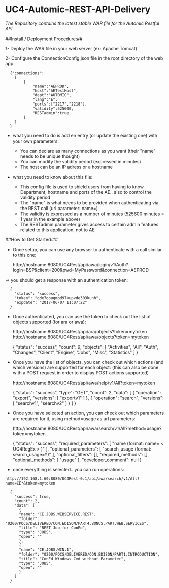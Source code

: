 # UC4-Automic-REST-API-Delivery


_The Repository contains the latest stable WAR file for the Automic Restful API_
 
##Install / Deployment Procedure:##

  1- Deploy the WAR file in your web server (ex: Apache Tomcat)
  
  2- Configure the ConnectionConfig.json file in the root directory of the web app:
  
    
      {"connections":
      	[
        	{
        		"name":"AEPROD",
        		"host":"AETestHost",
        		"dept":"AUTOMIC",
        		"lang":"E",
        		"ports":["2217","2218"],
        		"validity":525600,
        		"RESTadmin":true
        	}
      	]
      }

  * what you need to do is add en entry (or update the existing one) with your own parameters:
    * You can declare as many connections as you want (their "name" needs to be unique thought)
    * You can modify the validity period (expressed in minutes)
    * The host can be an IP adress or a hostname
  
  * what you need to know about this file:
    * This config file is used to shield users from having to know Department, hostname and ports of the AE.. also to control the validity period
    * The "name" is what needs to be provided when authenticating via the REST call (url parameter: name=)
    * The validity is expressed as a number of minutes (525600 minutes = 1 year in the example above)
    * The RESTadmin parameter gives access to certain admin features related to this application, not to AE

  ##How to Get Started:##
  * Once setup, you can use any browser to authenticate with a call similar to this one:
    
    http://hostname:8080/UC4Rest/api/awa/login/v1/Auth?login=BSP&client=200&pwd=MyPassword&connection=AEPROD
  
  => you should get a response with an authentication token:

      {
        "status": "success",
        "token": "gde7oougmpd97kupvde303kunh",
        "expdate": "2017-06-07 11:07:22"
      }

  * Once authenticated, you can use the token to check out the list of objects supported (for ara or awa):

    http://hostname:8080/UC4Rest/api/ara/objects?token=mytoken
    http://hostname:8080/UC4Rest/api/awa/objects?token=mytoken

      {
        "status": "success",
        "count": 9,
        "objects": [
          "Activities",
          "All",
          "Auth",
          "Changes",
          "Client",
          "Engine",
          "Jobs",
          "Misc",
          "Statistics"
        ]
}

  * Once you have the list of objects, you can check out which actions (and which versions) are supported for each object:
     (this can also be done with a POST request in order to display POST actions supported)

    http://hostname:8080/UC4Rest/api/awa/help/v1/All?token=mytoken
    
    {
       "status": "success",
       "type": "GET",
       "count": 2,
       "data": [
         {
           "operation": "export",
           "versions": [
             "exportv1"
           ]
         },
         {
           "operation": "search",
           "versions": [
             "searchv1",
             "searchv2"
           ]
         }
       ]
}

  * Once you have selected an action, you can check out which parameters are required for it, using method=usage as url parameters:

    http://hostname:8080/UC4Rest/api/awa/search/v1/All?method=usage?token=mytoken
    
      {
       "status": "success",
       "required_parameters": [
         "name (format: name= < UC4RegEx > )"
       ],
       "optional_parameters": [
         "search_usage (format: search_usage=Y)"
       ],
       "optional_filters": [],
       "required_methods": [],
       "optional_methods": [
         "usage"
       ],
       "developer_comment": null
     }
    
   * once everything is selected.. you can run operations:
    
    http://192.168.1.60:8080/UC4Rest-0.1/api/awa/search/v1/All?name=CE*&token=mytoken

      {
        "success": true,
        "count": 2,
        "data": [
          {
          "name": "CE.JOBS.WEBSERVICE.REST",
          "folder": "0200/POCS/DELIVERED/CON.EDISON/PART4.BONUS.PART.WEB.SERVICES",
          "title": "REST Job for ConEd",
          "type": "JOBS",
          "open": ""
          },
          {
          "name": "CE.JOBS.WIN.1",
          "folder": "0200/POCS/DELIVERED/CON.EDISON/PART1.INTRODUCTION",
          "title": "ConEd Windows Cmd without Parameter",
          "type": "JOBS",
          "open": ""
          }
        ]
      }
